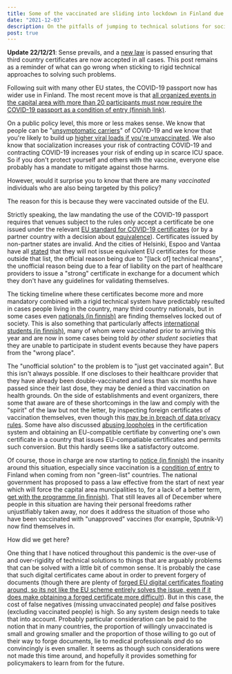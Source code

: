 ```yaml
---
title: Some of the vaccinated are sliding into lockdown in Finland due to a technical issue
date: "2021-12-03"
description: On the pitfalls of jumping to technical solutions for social problems.
post: true
---
```


**Update 22/12/21**: Sense prevails, and a [new law](https://stm.fi/en/-/covid-19-certificates-issued-outside-the-eu-to-be-accepted-as-covid-19-passports-in-finland-as-of-23-december)
is passed ensuring that third country certificates are now accepted in all cases. This post remains
as a reminder of what can go wrong when sticking to rigid technical approaches to solving such problems.

Following suit with many other EU states, the COVID-19 passport now has wider use in Finland. The most
recent move is that [all organized events in the capital area with more than 20 participants must now require
the COVID-19 passport as a condition of entry (finnish link)](https://www.hs.fi/kaupunki/art-2000008449895.html).

On a public policy level, this more or less makes sense. We know that people can be "[unsymptomatic carriers](https://www.acpjournals.org/doi/10.7326/M20-3012)"
of COVID-19 and we know that you're likely to build up [higher viral loads if you're unvaccinated](https://www.nature.com/articles/s41591-021-01575-4). 
We also know that socialization increases your risk of contracting COVID-19 and contracting COVID-19
increases your risk of ending up in scarce ICU space. So if you don't protect yourself and others with the
vaccine, everyone else probably has a mandate to mitigate against those harms.

However, would it surprise you to know that there are many *vaccinated* individuals who are also
being targeted by this policy?

The reason for this is because they were vaccinated outside of the EU.

Strictly speaking, the law mandating the use of the COVID-19 passport requires that venues subject
to the rules only accept a certificate
be one issued under the relevant [EU standard for COVID-19 certificates](https://ec.europa.eu/info/live-work-travel-eu/coronavirus-response/safe-covid-19-vaccines-europeans/eu-digital-covid-certificate_en)
(or by a partner country with a decision
about [equivalence](https://ec.europa.eu/info/publications/commission-implementing-decisions-eu-equivalence-covid-19-certificates-issued-non-eu-countries_fi)). 
Certificates issued by non-partner states are invalid. And the cities of Helsinki, Espoo and Vantaa have all [stated](https://www.espoo.fi/en/news/2021/11/capital-region-municipalities-do-not-issue-eu-covid-certificates-vaccines-administered-abroad)
that they will not issue equivalent EU certificates for those outside that list, the official reason being due to "[lack of] technical means", the
unofficial reason being due to a fear of liability on the part of healthcare providers to issue a
"strong" certificate in exchange for a document which they don't have any guidelines for validating themselves.

The ticking timeline where these certificates become more and more mandatory combined with a rigid
technical system have predictably resulted in cases people living in the country, many third country nationals,
but in some cases even [nationals (in finnish)](https://www.hs.fi/mielipide/art-2000008427773.html)
are finding themselves locked out of society. This is also something that particularly affects
[international students (in finnish)](https://www.hs.fi/mielipide/art-2000008427773.html),
many of whom were vaccinated prior to arriving this year and are now in some cases being told *by other student societies* that
they are unable to participate in student events because they have papers from the "wrong place".

The "unofficial solution" to the problem is to "just get vaccinated again". But this isn't always possible. If
one discloses to their healthcare provider that they have already been double-vaccinated and less than six months
have passed since their last dose, they may be denied a third vaccination on health grounds. On the side of establishments
and event organizers, there some that aware are of these shortcomings in the law and comply with the "spirit" of the law but not the letter,
by inspecting foreign certificates of vaccination themselves, even though this
[may be in breach of data privacy rules](https://tietosuoja.fi/en/coronavirus-covid-19). Some have also discussed [abusing
loopholes](https://www.reddit.com/r/digitalnomad/comments/qzgyhu/vaccine_card_conversation/)
in the certification system and obtaining an EU-compatible certifiate by converting one's own certificate
in a country that issues EU-compatiable certificates and permits such conversion. But this hardly seems like a satisfactory outcome.

Of course, those in charge are now starting to [notice (in finnish)](https://www.hs.fi/politiikka/art-2000008447434.html)
the insanity around this situation, especially since
vaccination is a [condition of entry](https://web.archive.org/web/20211117151753/https://raja.fi/en/guidelines-for-border-traffic-during-pandemic)
to Finland when coming from non "green-list" countries. The national government has proposed to pass a law effective
from the start of next year which will force the capital area muncipalities to, for a lack of a better term,
[get with the programme (in finnish)](https://valtioneuvosto.fi/paatokset/paatos?decisionId=0900908f80774ac2). That still
leaves all of December where people in this situation are having their personal freedoms rather unjustifiably taken away, nor
does it address the situation of those who have been vaccinated with "unapproved" vaccines (for example, Sputnik-V) now find themselves in.

How did we get here?

One thing that I have noticed throughout this pandemic is the over-use of and over-rigidity of technical solutions to things that are arguably problems
that can be solved with a little bit of common sense. It is probably the case that such digital certificates came about
in order to prevent forgery of documents (though there are plenty of [forged EU digital certificates floating around, so its not like the EU scheme entirely solves the issue, even if it does make obtaining a forged certificate more difficult](https://www.irishtimes.com/news/crime-and-law/fake-irish-vaccine-passports-for-sale-on-dark-web-for-350-1.4722949)). But in this case, the cost of false negatives (missing unvaccinated people) *and*
false positives (excluding vaccinated people) is high. So any system design needs to take that into account. Probably particular consideration
can be paid to the notion that in many countries, the proportion of willingly unvaccinated is small and growing smaller and the proportion
of those willing to go out of their way to forge documents, lie to medical professionals *and* do so convincingly is even smaller. It seems as though
such considerations were not made this time around, and hopefully it provides something for policymakers to learn from for the future.